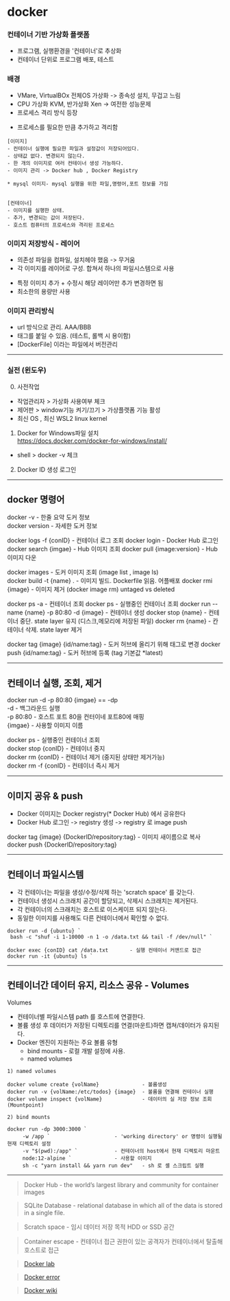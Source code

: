 # docker

### 컨테이너 기반 가상화 플랫폼

- 프로그램, 실행환경을 '컨테이너'로 추상화  
- 컨테이너 단위로 프로그램 배포, 테스트  

### 배경  
* VMare, VirtualBOx  전체OS 가상화 -> 종속성 설치, 무겁고 느림   
* CPU 가상화 KVM, 반가상화 Xen    ->  여전한 성능문제  
* 프로세스 격리 방식 등장  
- 프로세스를 필요한 만큼 추가하고 격리함       

```
[이미지]  
- 컨테이너 실행에 필요한 파일과 설정값이 저장되어있다.  
- 상태값 없다. 변경되지 않는다.  
- 한 개의 이미지로 여러 컨테이너 생성 가능하다.  
- 이미지 관리 -> Docker hub , Docker Registry  

* mysql 이미지- mysql 실행을 위한 파일,명령어,포트 정보를 가짐  


[컨테이너]  
- 이미지를 실행한 상태.  
- 추가, 변경되는 값이 저장된다.  
- 호스트 컴퓨터의 프로세스와 격리된 프로세스  

```

### 이미지 저장방식 - 레이어  

* 의존성 파일을 컴파일, 설치헤야 했음 -> 무거움  
* 각 이미지를 레이어로 구성. 합쳐서 하나의 파일시스템으로 사용  
- 특정 이미지 추가 + 수정시 해당 레이어만 추가 변경하면 됨   
- 최소한의 용량만 사용  
  
  
### 이미지 관리방식  
- url 방식으로 관리. AAA/BBB
- 태그를 붙일 수 있음. (테스트, 롤백 시 용이함)  
- [DockerFile] 이라는 파일에서 버전관리  

---
### 실전 (윈도우)  

0) 사전작업  
- 작업관리자 >  가상화 사용여부 체크  
- 제어판 > window기능 켜기/끄기 > 가상플랫폼 기능 활성  
- 최신 OS , 최신 WSL2 linux kernel  

1) Docker for Windows파일 설치  
https://docs.docker.com/docker-for-windows/install/  

- shell > docker -v 체크  
 
2) Docker ID 생성 로그인  

---
## docker 명령어

docker -v                   - 한줄 요약 도커 정보    
docker version              - 자세한 도커 정보  

docker logs -f {conID}      - 컨테이너 로그 조회
docker login                - Docker Hub 로그인
docker search {imgae}       - Hub 이미지 조회
docker pull {image:version} - Hub 이미지 다운

docker images               - 도커 이미지 조회 (image list , image ls)  
docker build -t {name} .    - 이미지 빌드. Dockerfile 읽음. 어플배포
docker rmi {image}          - 이미지 제거 (docker image rm) untaged vs deleted

docker ps -a                - 컨테이너 조회 
docker ps                   - 실행중인 컨테이너 조회
docker run --name {name} 
 -p 80:80 
 -d {image}                 - 컨테이너 생성
docker stop {name}          - 컨테이너 중단. state layer 유지 (디스크,메모리에 저장된 파일)
docker rm {name}            - 칸테이너 삭제. state layer 제거

docker tag {image} {id/name:tag}  - 도커 허브에 올리기 위해 태그로 변경
docker push {id/name:tag}         - 도커 허브에 등록 (tag 기본값 *latest)

--- 
## 컨테이너 실행, 조회, 제거 

docker run -d -p 80:80 {imgae}         == -dp   
-d 	      - 백그라운드 실행  
-p 80:80	- 호스트 포트 80을 컨터이네 포트80에 매핑  
{imgae}	  - 사용할 이미지 이름

docker ps             - 실행중인 컨테이너 조회  
docker stop {conID}   - 컨테이너 중지  
docker rm {conID}     - 컨테이너 제거 (중지된 상태만 제거가능)  
docker rm -f {conID}  - 컨테이너 즉시 제거  

---  
## 이미지 공유 & push  
   
- Docker 이미지는 Docker registry(* Docker Hub) 에서 공유한다   
- Docker Hub 로그인 -> registry 생성 -> registry 로 image push   


docker tag {image} {DockerID/repository:tag} - 이미지 새이름으로 복사  
docker push {DockerID/repository:tag}   

---
## 컨테이너 파일시스템

- 각 컨테이너는 파일을 생성/수정/삭제 하는 'scratch space' 를 갖는다.  
- 컨테이너 생성시 스크래치 공간이 할당되고, 삭제시 스크래치는 제거된다.
- 각 컨테이너의 스크래치는 호스트로 이스케이프 되지 않는다.
- 동일한 이미지를 사용해도 다른 컨테이너에서 확인할 수 없다.
 
```
docker run -d {ubuntu} `
 bash -c "shuf -i 1-10000 -n 1 -o /data.txt && tail -f /dev/null" `

docker exec {conID} cat /data.txt       - 실행 컨테이너 커맨드로 접근
docker run -it {ubuntu} ls `
```

---
## 컨테이너간 데이터 유지, 리소스 공유 - Volumes  

Volumes  
- 컨테이너별 파일시스템 path 를 호스트에 연결한다.
- 볼륨 생성 후 데이터가 저장된 디렉토리를 연결(마운트)하면 캡쳐/데이터가 유지된다.
- Docker 엔진이 지원하는 주요 볼륨 유형
  - bind mounts     - 로컬 개발 설정에 사용. 
  - named volumes   

```
1) named volumes

docker volume create {volName}              - 볼륨생성
docker run -v {volName:/etc/todos} {image}  - 볼륨을 연결해 컨테이너 실행
docker volume inspect {volName}             - 데이터의 실 저장 정보 조회 (Mountpoint)

2) bind mounts 

docker run -dp 3000:3000 `          
     -w /app `                     - 'working directory' or 명령이 실행될 현재 디렉토리 설정
     -v "$(pwd):/app" `            - 컨테이너의 host에서 현재 디렉토리 마운트
     node:12-alpine `              - 사용할 이미지
     sh -c "yarn install && yarn run dev"   - sh 로 셸 스크립트 실행
```


  
---
> Docker Hub - the world’s largest library and community for container images  
  
> SQLite Database - relational database in which all of the data is stored in a single file.

> Scratch space - 임시 데이터 저장 목적 HDD or SSD 공간

> Container escape - 컨테이너 접근 권한이 있는 공격자가 컨테이너에서 탈출해 호스트로 접근 

> [Docker lab](https://labs.play-with-docker.com/)  

> [Docker error](/Docs/error.md)  

> [Docker wiki](https://github.com/gracia10/docker/wiki)
